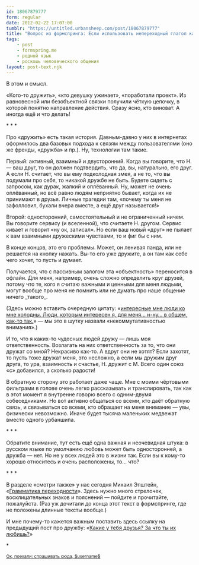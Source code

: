 ```yaml
---
id: 18067879777
form: regular
date: 2012-02-22 17:07:00
tumblr: "https://untitled.urbansheep.com/post/18067879777"
title: "Вопрос из формспринга: Если использовать непереходный глагол как переходный, активности (первому) субъекту не прибавится, а у второго субъекта убавится, и он станет объектом (ср. «Н. дружит с М.» и «Н. дружит М.»)."
tags:
    - post
    - formspring.me
    - родной язык
    - роскошь человеческого общения
layout: post-text.njk
---
```


<p class="formspringmeAnswer">В этом и смысл.</p>

<p>«Кого-то дружить», «кто девушку ужинает», «поработали проект». Из равновесной или безобъектной связки получили чёткую цепочку, в которой понятно направление действия. Сразу ясно, кто виноват. А иногда ещё и что делать!</p>

<p>* * *</p>

<p>Про «дружить» есть такая история. Давным-давно у них в интернетах оформилось два базовых подхода к связям между пользователями (оно же френды, «дружба» и пр.). Ну, технологии там такие.</p>

<p>Первый: активный, взаимный и двусторонний. Когда вы говорите, что Н. — ваш друг, то он должен подтвердить, что да, вы, натурально, его друг. А если Н. считает, что вы ему подколодная змея, а не то, что вы подумали про себя, то никакой дружбе не быть. Будете сидеть с запросом, как дурак, жалкий и оплёванный. Ну, может не очень оплёванный, но всё равно людям неприятно бывает, когда их не принимают в друзья. Личные трагедии там, «почему ты меня не зафолловил, бухали вчера вместе, а ещё друг называется!»</p>

<p>Второй: односторонний, самостоятельный и не ограниченный ничем. Вы говорите сервису (и вселенной), что считаете Н. другом. Сервис кивает и говорит «ну ок, записал». Но если ваш новый «друг» не пылает к вам взаимными дружескими чувствами, то и фиг бы с ним.</p>

<p>В конце концов, это его проблемы. Может, он ленивая панда, или не решается на кнопку нажать. Вы-то его уже дружите, а он там как себе чего хочет, то пусть и думает.</p>

<p>Получается, что с пассивным залогом эта «объектность» переносится в офлайн. Для меня, например, очень сложно определить круг друзей, потому что те, кого я считаю важными и ценными для меня людьми, могут вообще про меня не помнить или не думать про наше общение ничего _такого_.</p>

<p>(Здесь можно вставить очередную цитату: «<a href="http://friendfeed.com/urbansheep/aacb7737">интересные мне люди ко мне холодны. Люди, которым интересен я, для меня&hellip; н-ну&hellip; в общем, как-то так.</a>» — мы это в шутку назвали «некоммутативностью внимания».)</p>

<p>И то, что я каких-то чудесных людей дружу — лишь моя ответственность. Возлагать на них ответственность за то, что они дружат со мной? Некрасиво как-то. А вдруг они не хотят? Если захотят, то пусть тоже дружат меня, это несложно, а если мы дружим друг друга, то ура, взаимность и счастье, Н. дружит с М. Всего один союз «с» добавился, а сколько радости!</p>

<p>В обратную сторону это работает даже чаще. Мне с моими чёртовыми фильтрами в голове очень легко рассказывать и транслировать, так как в этот момент я внутренне говорю всего с одним-двумя собеседниками. Но вот активно общаться со всеми, кто даёт обратную связь, и связываться со всеми, кто обращает на меня внимание — увы, физически невозможно. Иначе будет тысяча маленьких медвежат вместо одного урбаншипа.</p>

<p>* * *</p>

<p>Обратите внимание, тут есть ещё одна важная и неочевидная штука: в русском языке по умолчанию любовь может быть односторонней, а дружба — нет. Но не у всех людей это в жизни так. Если вы к кому-то хорошо относитесь и очень расположены, то&hellip; что?</p>

<p>* * *</p>

<p>В разделе «смотри также» у нас сегодня Михаил Эпштейн, «<a href="http://magazines.russ.ru/znamia/2007/3/ep18-pr.html">Грамматика переходности</a>». Здесь нужно много стрелочек, восклицательных знаков и пояснений — пойдите и прочитайте, пожалуйста. (Раз уж дочитали до конца этот текст в формспринге, где не положены длинные тексты вообще.)</p>

<p>И мне почему-то кажется важным поставить здесь ссылку на предыдущий пост про дружбу: «<a href="http://untitled.urbansheep.ru/post/366870859">Какие у тебя друзья? За что ты их любишь?</a>»</p>

<p>*</p>

<p class="formspringmeFooter">
    <small><a href="http://www.formspring.me/urbansheep?utm_medium=social&amp;utm_source=tumblr&amp;utm_campaign=shareanswer">Ок, поехали: спрашивать сюда, $username$</a></small>
</p>

